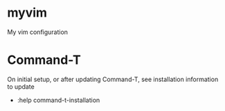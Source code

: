 myvim
=====

My vim configuration

Command-T
=========
On initial setup, or after updating Command-T, see installation information to update
 - :help command-t-installation

